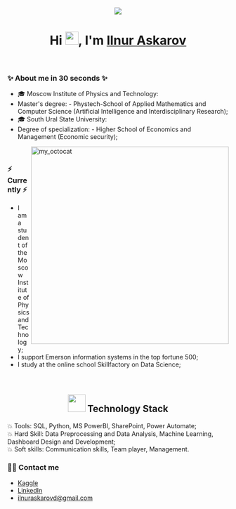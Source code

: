 <!-- <h1 align="center">Hi <img src="https://imgur.com/CTPzCrS.gif" height=30px width=30px>, I'm Aniket Kumar</h1> -->
<h1 align="center">
  <a href="https://git.io/typing-svg">
    <img src="https://readme-typing-svg.herokuapp.com/?lines=Hello,+There!+👋;Thanks+for+visiting+😊;Nice+to+meet+you!+🚀;Have+a+great+day✨&center=true&size=30">
  </a>
</h1>

<h1 align="center">Hi <img src="https://imgur.com/CTPzCrS.gif" height=30px width=30px>, I'm <a href="https://www.linkedin.com/in/ilnur-askarov/" target="_blank"> Ilnur Askarov </a></h1>

<br>

### ✨ About me in 30 seconds ✨ 
* 🎓 Moscow Institute of Physics and Technology:
*  Master's degree: - Phystech-School of Applied Mathematics and Computer Science (Artificial Intelligence and Interdisciplinary Research);
* 🎓 South Ural State University:
* Degree of specialization: - Higher School of Economics and Management (Economic security);

<img src = "https://user-images.githubusercontent.com/61582763/134278937-ed33e623-b833-4565-945d-29fa43ea0b7c.gif" align = "right" alt="my_octocat" width=450px>

<!--<img align="right" alt="PNG" src="https://github.com/Anjan50/Anjan50/blob/main/Untitled%20design%20(14).png" width="400" height="400" />-->
<br>

### ⚡️ Currently ⚡️
- I am a student of the Moscow Institute of Physics and Technology;
- I support Emerson information systems in the top fortune 500;
- I study at the online school Skillfactory on Data Science;
<br>

<h2 align="center"> <img src="https://media.giphy.com/media/WUlplcMpOCEmTGBtBW/giphy.gif" width="40"> Technology Stack</h2>

:collision: Tools: SQL, Python, MS PowerBI, SharePoint, Power Automate;
<br>
:collision: Hard Skill: Data Preprocessing and Data Analysis, Machine Learning, Dashboard Design and Development;
<br>
:collision: Soft skills: Communication skills, Team player, Management.
<br>

### 🙌🏻 Contact me
- [Kaggle]()
- [LinkedIn](https://www.linkedin.com/in/ilnur-askarov/)
- ilnuraskarovd@gmail.com
